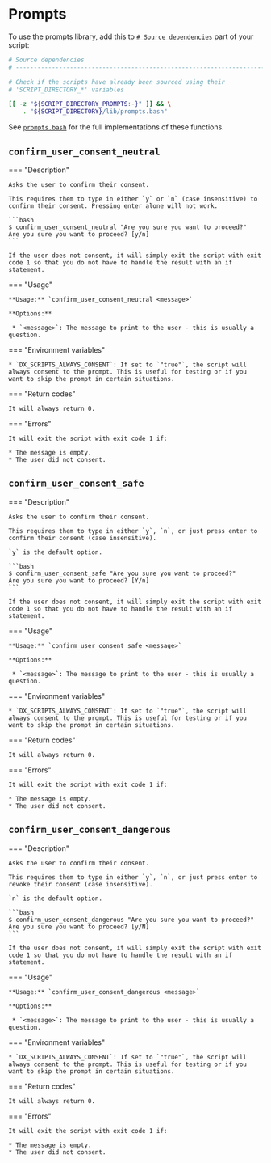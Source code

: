 <!--
Copyright 2025 Sophie Lund

This file is part of DX Scripts.

DX Scripts is free software: you can redistribute it and/or modify it under the terms of the GNU
General Public License as published by the Free Software Foundation, either version 3 of the
License, or (at your option) any later version.

DX Scripts is distributed in the hope that it will be useful, but WITHOUT ANY WARRANTY; without even
the implied warranty of MERCHANTABILITY or FITNESS FOR A PARTICULAR PURPOSE. See the GNU General
Public License for more details.

You should have received a copy of the GNU General Public License along with DX Scripts. If not, see
<https://www.gnu.org/licenses/>.
-->

# Prompts

To use the prompts library, add this to [`# Source dependencies`](./recommended-script-structure.md) part of your script:

```bash hl_lines="7-8"
# Source dependencies
# --------------------------------------------------------------------------------------------------

# Check if the scripts have already been sourced using their
# 'SCRIPT_DIRECTORY_*' variables

[[ -z "${SCRIPT_DIRECTORY_PROMPTS:-}" ]] && \
    . "${SCRIPT_DIRECTORY}/lib/prompts.bash"
```

See [`prompts.bash`](https://github.com/sophie-lund/dx-scripts/blob/main/lib/prompts.bash) for the full implementations of these functions.

## `confirm_user_consent_neutral`

=== "Description"

    Asks the user to confirm their consent.

    This requires them to type in either `y` or `n` (case insensitive) to confirm their consent. Pressing enter alone will not work.

    ```bash
    $ confirm_user_consent_neutral "Are you sure you want to proceed?"
    Are you sure you want to proceed? [y/n]
    ```

    If the user does not consent, it will simply exit the script with exit code 1 so that you do not have to handle the result with an if statement.

=== "Usage"

    **Usage:** `confirm_user_consent_neutral <message>`

    **Options:**

     * `<message>`: The message to print to the user - this is usually a question.

=== "Environment variables"

    * `DX_SCRIPTS_ALWAYS_CONSENT`: If set to `"true"`, the script will always consent to the prompt. This is useful for testing or if you want to skip the prompt in certain situations.

=== "Return codes"

    It will always return 0.

=== "Errors"

    It will exit the script with exit code 1 if:

    * The message is empty.
    * The user did not consent.

## `confirm_user_consent_safe`

=== "Description"

    Asks the user to confirm their consent.

    This requires them to type in either `y`, `n`, or just press enter to confirm their consent (case insensitive).

    `y` is the default option.

    ```bash
    $ confirm_user_consent_safe "Are you sure you want to proceed?"
    Are you sure you want to proceed? [Y/n]
    ```

    If the user does not consent, it will simply exit the script with exit code 1 so that you do not have to handle the result with an if statement.

=== "Usage"

    **Usage:** `confirm_user_consent_safe <message>`

    **Options:**

     * `<message>`: The message to print to the user - this is usually a question.

=== "Environment variables"

    * `DX_SCRIPTS_ALWAYS_CONSENT`: If set to `"true"`, the script will always consent to the prompt. This is useful for testing or if you want to skip the prompt in certain situations.

=== "Return codes"

    It will always return 0.

=== "Errors"

    It will exit the script with exit code 1 if:

    * The message is empty.
    * The user did not consent.

## `confirm_user_consent_dangerous`

=== "Description"

    Asks the user to confirm their consent.

    This requires them to type in either `y`, `n`, or just press enter to revoke their consent (case insensitive).

    `n` is the default option.

    ```bash
    $ confirm_user_consent_dangerous "Are you sure you want to proceed?"
    Are you sure you want to proceed? [y/N]
    ```

    If the user does not consent, it will simply exit the script with exit code 1 so that you do not have to handle the result with an if statement.

=== "Usage"

    **Usage:** `confirm_user_consent_dangerous <message>`

    **Options:**

     * `<message>`: The message to print to the user - this is usually a question.

=== "Environment variables"

    * `DX_SCRIPTS_ALWAYS_CONSENT`: If set to `"true"`, the script will always consent to the prompt. This is useful for testing or if you want to skip the prompt in certain situations.

=== "Return codes"

    It will always return 0.

=== "Errors"

    It will exit the script with exit code 1 if:

    * The message is empty.
    * The user did not consent.
